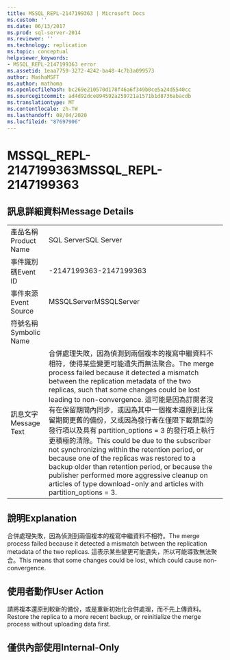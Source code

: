 ```yaml
---
title: MSSQL_REPL-2147199363 | Microsoft Docs
ms.custom: ''
ms.date: 06/13/2017
ms.prod: sql-server-2014
ms.reviewer: ''
ms.technology: replication
ms.topic: conceptual
helpviewer_keywords:
- MSSQL_REPL-2147199363 error
ms.assetid: 1eaa7759-3272-4242-ba48-4c7b3a099573
author: MashaMSFT
ms.author: mathoma
ms.openlocfilehash: bc269e210570d178f46a6f349b0ce5a24d5540cc
ms.sourcegitcommit: ad4d92dce894592a259721a1571b1d8736abacdb
ms.translationtype: MT
ms.contentlocale: zh-TW
ms.lasthandoff: 08/04/2020
ms.locfileid: "87697906"
---
```

# <a name="mssql_repl-2147199363"></a><span data-ttu-id="eef01-102">MSSQL_REPL-2147199363</span><span class="sxs-lookup"><span data-stu-id="eef01-102">MSSQL_REPL-2147199363</span></span>
    
## <a name="message-details"></a><span data-ttu-id="eef01-103">訊息詳細資料</span><span class="sxs-lookup"><span data-stu-id="eef01-103">Message Details</span></span>  
  
|||  
|-|-|  
|<span data-ttu-id="eef01-104">產品名稱</span><span class="sxs-lookup"><span data-stu-id="eef01-104">Product Name</span></span>|<span data-ttu-id="eef01-105">SQL Server</span><span class="sxs-lookup"><span data-stu-id="eef01-105">SQL Server</span></span>|  
|<span data-ttu-id="eef01-106">事件識別碼</span><span class="sxs-lookup"><span data-stu-id="eef01-106">Event ID</span></span>|<span data-ttu-id="eef01-107">-2147199363</span><span class="sxs-lookup"><span data-stu-id="eef01-107">-2147199363</span></span>|  
|<span data-ttu-id="eef01-108">事件來源</span><span class="sxs-lookup"><span data-stu-id="eef01-108">Event Source</span></span>|<span data-ttu-id="eef01-109">MSSQLServer</span><span class="sxs-lookup"><span data-stu-id="eef01-109">MSSQLServer</span></span>|  
|<span data-ttu-id="eef01-110">符號名稱</span><span class="sxs-lookup"><span data-stu-id="eef01-110">Symbolic Name</span></span>||  
|<span data-ttu-id="eef01-111">訊息文字</span><span class="sxs-lookup"><span data-stu-id="eef01-111">Message Text</span></span>|<span data-ttu-id="eef01-112">合併處理失敗，因為偵測到兩個複本的複寫中繼資料不相符，使得某些變更可能遺失而無法聚合。</span><span class="sxs-lookup"><span data-stu-id="eef01-112">The merge process failed because it detected a mismatch between the replication metadata of the two replicas, such that some changes could be lost leading to non-convergence.</span></span> <span data-ttu-id="eef01-113">這可能是因為訂閱者沒有在保留期間內同步，或因為其中一個複本還原到比保留期間更舊的備份，又或因為發行者在僅限下載類型的發行項以及具有 partition_options = 3 的發行項上執行更積極的清除。</span><span class="sxs-lookup"><span data-stu-id="eef01-113">This could be due to the subscriber not synchronizing within the retention period, or because one of the replicas was restored to a backup older than retention period, or because the publisher performed more aggressive cleanup on articles of type download-only and articles with partition_options = 3.</span></span>|  
  
## <a name="explanation"></a><span data-ttu-id="eef01-114">說明</span><span class="sxs-lookup"><span data-stu-id="eef01-114">Explanation</span></span>  
 <span data-ttu-id="eef01-115">合併處理失敗，因為偵測到兩個複本的複寫中繼資料不相符。</span><span class="sxs-lookup"><span data-stu-id="eef01-115">The merge process failed because it detected a mismatch between the replication metadata of the two replicas.</span></span> <span data-ttu-id="eef01-116">這表示某些變更可能遺失，所以可能導致無法聚合。</span><span class="sxs-lookup"><span data-stu-id="eef01-116">This means that some changes could be lost, which could cause non-convergence.</span></span>  
  
## <a name="user-action"></a><span data-ttu-id="eef01-117">使用者動作</span><span class="sxs-lookup"><span data-stu-id="eef01-117">User Action</span></span>  
 <span data-ttu-id="eef01-118">請將複本還原到較新的備份，或是重新初始化合併處理，而不先上傳資料。</span><span class="sxs-lookup"><span data-stu-id="eef01-118">Restore the replica to a more recent backup, or reinitialize the merge process without uploading data first.</span></span>  
  
## <a name="internal-only"></a><span data-ttu-id="eef01-119">僅供內部使用</span><span class="sxs-lookup"><span data-stu-id="eef01-119">Internal-Only</span></span>  
  
